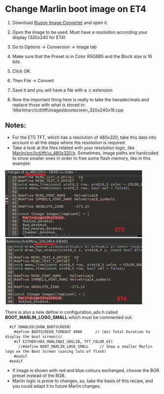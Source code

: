 # Change Marlin boot image on ET4

1. Download [Riuson Image Converter](http://www.riuson.com/lcd-image-converter) and open it. 

2. Open the image to be used. Must have a resolution according your display (320x240 for ET4)

3. Go to Options -> Conversion -> Image tab

4. Make sure that the Preset is in Color R5G6B5 and the Block size is 16 bits. 

5. Click OK. 

6. Then File -> Convert

7. Save it and you will have a file with a .c extension

8. Now the important thing here is really to take the hexadecimals and replace those with what is stored in:
\Marlin\src\lcd\tft\images\bootscreen_320x240x16.cpp

## Notes:
- For the ET5 TFT, which has a resolution of 480x320, take this data into account in all the steps where the resolution is required. 
- Take a look at the files related with your resolution logic, like [Marlin/src/lcd/tft/ui_480x320.h](/Marlin/src/lcd/tft/ui_480x320.h). Sometimes, image paths are hardcoded to show smaller ones in order to free some flash memory, like in this example:

![Image files](media/boot-image-files.jpg)

There is also a new define in configuration_adv.h called **BOOT_MARLIN_LOGO_SMALL** which must be commented out:
```
  #if ENABLED(SHOW_BOOTSCREEN)
    #define BOOTSCREEN_TIMEOUT 4000      // (ms) Total Duration to display the boot screen(s)
    #if EITHER(HAS_MARLINUI_U8GLIB, TFT_COLOR_UI)
      //#define BOOT_MARLIN_LOGO_SMALL     // Show a smaller Marlin logo on the Boot Screen (saving lots of flash)
    #endif
  #endif
```
- If image is shown with red and blue colours exchanged, choose the BGR preset instead of the RGB.
- Marlin logic is prone to changes, so, take the basis of this recipe, and you could adapt it to future Marlin changes.
